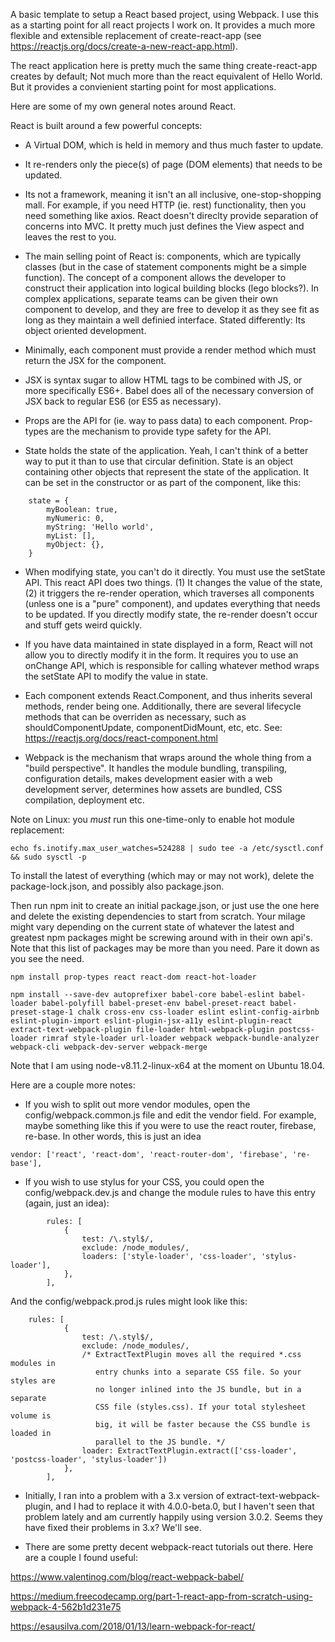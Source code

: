 A basic template to setup a React based project, using Webpack. I use this as a starting point for all react projects I work on. It provides a much more flexible and extensible replacement of create-react-app (see https://reactjs.org/docs/create-a-new-react-app.html).

The react application here is pretty much the same thing create-react-app creates by default; Not much more than the react equivalent of Hello World. But it provides a convienient starting point for most applications.

Here are some of my own general notes around React.

React is built around a few powerful concepts:

* A Virtual DOM, which is held in memory and thus much faster to update.

* It re-renders only the piece(s) of page (DOM elements) that needs to be updated.

* Its not a framework, meaning it isn't an all inclusive, one-stop-shopping mall. For example, if you need HTTP (ie. rest) functionality, then you need something like axios. React doesn't direclty provide separation of concerns into MVC. It pretty much just defines the View aspect and leaves the rest to you. 

* The main selling point of React is: components, which are typically classes (but in the case of statement components might be a simple function). The concept of a component allows the developer to construct their application into logical building blocks (lego blocks?). In complex applications, separate teams can be given their own component to develop, and they are free to develop it as they see fit as long as they maintain a well definied interface. Stated differently: Its object oriented development.

* Minimally, each component must provide a render method which must return the JSX for the component.

* JSX is syntax sugar to allow HTML tags to be combined with JS, or more specifically ES6+. Babel does all of the necessary conversion of JSX back to regular ES6 (or ES5 as necessary).

* Props are the API for (ie. way to pass data) to each component. Prop-types are the mechanism to provide type safety for the API. 

* State holds the state of the application. Yeah, I can't think of a better way to put it than to use that circular definition. State is an object containing other objects that represent the state of the application. It can be set in the constructor or as part of the component, like this:

```
	state = {
		myBoolean: true,
		myNumeric: 0,
		myString: 'Hello world',
		myList: [],
		myObject: {},
	}
```

* When modifying state, you can't do it directly. You must use the setState API. This react API does two things. (1) It changes the value of the state, (2) it triggers the re-render operation, which traverses all components (unless one is a "pure" component), and updates everything that needs to be updated. If you directly modify state, the re-render doesn't occur and stuff gets weird quickly.

* If you have data maintained in state displayed in a form, React will not allow you to directly modify it in the form. It requires you to use an onChange API, which is responsible for calling whatever method wraps the setState API to modify the value in state.

* Each component extends React.Component, and thus inherits several methods, render being one. Additionally, there are several lifecycle methods that can be overriden as necessary, such as shouldComponentUpdate, componentDidMount, etc, etc. See: https://reactjs.org/docs/react-component.html

* Webpack is the mechanism that wraps around the whole thing from a "build perspective". It handles the module bundling, transpiling, configuration details, makes development easier with a web development server, determines how assets are bundled, CSS compilation, deployment etc. 

Note on Linux: you *must* run this one-time-only to enable hot module
replacement:

```
echo fs.inotify.max_user_watches=524288 | sudo tee -a /etc/sysctl.conf && sudo sysctl -p
```

To install the latest of everything (which may or may not work), delete the 
package-lock.json, and possibly also package.json.
 
Then run npm init to create an initial package.json, or just use the one here
and delete the existing dependencies to start from scratch. Your milage might
vary depending on the current state of whatever the latest and greatest npm
packages might be screwing around with in their own api's. Note that this list
of packages may be more than you need. Pare it down as you see the need. 

```
npm install prop-types react react-dom react-hot-loader

npm install --save-dev autoprefixer babel-core babel-eslint babel-loader babel-polyfill babel-preset-env babel-preset-react babel-preset-stage-1 chalk cross-env css-loader eslint eslint-config-airbnb eslint-plugin-import eslint-plugin-jsx-a11y eslint-plugin-react extract-text-webpack-plugin file-loader html-webpack-plugin postcss-loader rimraf style-loader url-loader webpack webpack-bundle-analyzer webpack-cli webpack-dev-server webpack-merge
```

Note that I am using node-v8.11.2-linux-x64 at the moment on Ubuntu 18.04.

Here are a couple more notes:

* If you wish to split out more vendor modules, open the 
config/webpack.common.js file and edit the vendor field. For example, maybe
something like this if you were to use the react router, firebase, re-base.
In other words, this is just an idea

```
vendor: ['react', 'react-dom', 'react-router-dom', 'firebase', 're-base'],
```

* If you wish to use stylus for your CSS, you could open the config/webpack.dev.js
and change the module rules to have this entry (again, just an idea):

```
		rules: [
			{
				test: /\.styl$/,
				exclude: /node_modules/,
				loaders: ['style-loader', 'css-loader', 'stylus-loader'],
			},
		],
```

And the config/webpack.prod.js rules might look like this:

```
	rules: [
			{
				test: /\.styl$/,
				exclude: /node_modules/,
				/* ExtractTextPlugin moves all the required *.css modules in
				   entry chunks into a separate CSS file. So your styles are
				   no longer inlined into the JS bundle, but in a separate
				   CSS file (styles.css). If your total stylesheet volume is
				   big, it will be faster because the CSS bundle is loaded in
				   parallel to the JS bundle. */
				loader: ExtractTextPlugin.extract(['css-loader', 'postcss-loader', 'stylus-loader'])
			},
		],
```

* Initially, I ran into a problem with a 3.x version of extract-text-webpack-plugin,
and I had to replace it with 4.0.0-beta.0, but I haven't seen that problem lately and 
am currently happily using version 3.0.2. Seems they have fixed their problems in
3.x? We'll see.

* There are some pretty decent webpack-react tutorials out there. Here are a couple I found useful:

https://www.valentinog.com/blog/react-webpack-babel/

https://medium.freecodecamp.org/part-1-react-app-from-scratch-using-webpack-4-562b1d231e75

https://esausilva.com/2018/01/13/learn-webpack-for-react/



